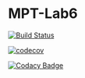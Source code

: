 <h1>MPT-Lab6</h1>

[![Build Status](https://travis-ci.org/daryanekryach/MPT-Lab6.svg?branch=master)](https://travis-ci.org/daryanekryach/MPT-Lab6)

[![codecov](https://codecov.io/gh/daryanekryach/MPT-Lab6/branch/master/graph/badge.svg)](https://codecov.io/gh/daryanekryach/MPT-Lab6)

[![Codacy Badge](https://api.codacy.com/project/badge/Grade/3112cacb074045548e7b83128fa078a7)](https://www.codacy.com/app/daryanekryach/MPT-Lab6?utm_source=github.com&amp;utm_medium=referral&amp;utm_content=daryanekryach/MPT-Lab6&amp;utm_campaign=Badge_Grade)
